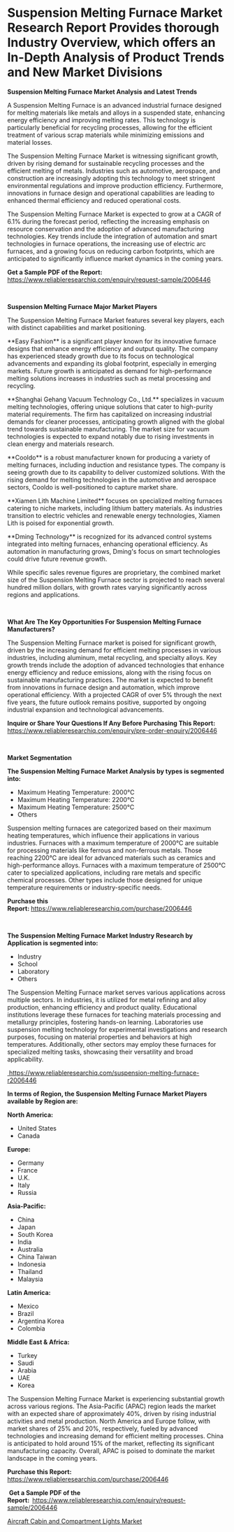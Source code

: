 <p><h1>Suspension Melting Furnace Market Research Report Provides thorough Industry Overview, which offers an In-Depth Analysis of Product Trends and New Market Divisions</h1></p><p><strong>Suspension Melting Furnace Market Analysis and Latest Trends</strong></p>
<p><p>A Suspension Melting Furnace is an advanced industrial furnace designed for melting materials like metals and alloys in a suspended state, enhancing energy efficiency and improving melting rates. This technology is particularly beneficial for recycling processes, allowing for the efficient treatment of various scrap materials while minimizing emissions and material losses. </p><p>The Suspension Melting Furnace Market is witnessing significant growth, driven by rising demand for sustainable recycling processes and the efficient melting of metals. Industries such as automotive, aerospace, and construction are increasingly adopting this technology to meet stringent environmental regulations and improve production efficiency. Furthermore, innovations in furnace design and operational capabilities are leading to enhanced thermal efficiency and reduced operational costs.</p><p>The Suspension Melting Furnace Market is expected to grow at a CAGR of 6.1% during the forecast period, reflecting the increasing emphasis on resource conservation and the adoption of advanced manufacturing technologies. Key trends include the integration of automation and smart technologies in furnace operations, the increasing use of electric arc furnaces, and a growing focus on reducing carbon footprints, which are anticipated to significantly influence market dynamics in the coming years.</p></p>
<p><strong>Get a Sample PDF of the Report:&nbsp;</strong> <a href="https://www.reliableresearchiq.com/enquiry/request-sample/2006446?utm_campaign=2730&utm_medium=2&utm_source=Github&utm_content=ia&utm_term=02032025&utm_id=suspension-melting-furnace">https://www.reliableresearchiq.com/enquiry/request-sample/2006446</a></p>
<p>&nbsp;</p>
<p><strong>Suspension Melting Furnace Major Market Players</strong></p>
<p><p>The Suspension Melting Furnace Market features several key players, each with distinct capabilities and market positioning. </p><p>**Easy Fashion** is a significant player known for its innovative furnace designs that enhance energy efficiency and output quality. The company has experienced steady growth due to its focus on technological advancements and expanding its global footprint, especially in emerging markets. Future growth is anticipated as demand for high-performance melting solutions increases in industries such as metal processing and recycling.</p><p>**Shanghai Gehang Vacuum Technology Co., Ltd.** specializes in vacuum melting technologies, offering unique solutions that cater to high-purity material requirements. The firm has capitalized on increasing industrial demands for cleaner processes, anticipating growth aligned with the global trend towards sustainable manufacturing. The market size for vacuum technologies is expected to expand notably due to rising investments in clean energy and materials research.</p><p>**Cooldo** is a robust manufacturer known for producing a variety of melting furnaces, including induction and resistance types. The company is seeing growth due to its capability to deliver customized solutions. With the rising demand for melting technologies in the automotive and aerospace sectors, Cooldo is well-positioned to capture market share.</p><p>**Xiamen Lith Machine Limited** focuses on specialized melting furnaces catering to niche markets, including lithium battery materials. As industries transition to electric vehicles and renewable energy technologies, Xiamen Lith is poised for exponential growth.</p><p>**Dming Technology** is recognized for its advanced control systems integrated into melting furnaces, enhancing operational efficiency. As automation in manufacturing grows, Dming's focus on smart technologies could drive future revenue growth.</p><p>While specific sales revenue figures are proprietary, the combined market size of the Suspension Melting Furnace sector is projected to reach several hundred million dollars, with growth rates varying significantly across regions and applications.</p></p>
<p>&nbsp;</p>
<p><strong>What Are The Key Opportunities For Suspension Melting Furnace Manufacturers?</strong></p>
<p><p>The Suspension Melting Furnace market is poised for significant growth, driven by the increasing demand for efficient melting processes in various industries, including aluminum, metal recycling, and specialty alloys. Key growth trends include the adoption of advanced technologies that enhance energy efficiency and reduce emissions, along with the rising focus on sustainable manufacturing practices. The market is expected to benefit from innovations in furnace design and automation, which improve operational efficiency. With a projected CAGR of over 5% through the next five years, the future outlook remains positive, supported by ongoing industrial expansion and technological advancements.</p></p>
<p><strong>Inquire or Share Your Questions If Any Before Purchasing This Report:</strong> <a href="https://www.reliableresearchiq.com/enquiry/pre-order-enquiry/2006446?utm_campaign=2730&utm_medium=2&utm_source=Github&utm_content=ia&utm_term=02032025&utm_id=suspension-melting-furnace">https://www.reliableresearchiq.com/enquiry/pre-order-enquiry/2006446</a></p>
<p>&nbsp;</p>
<p><strong>Market Segmentation</strong></p>
<p><strong>The Suspension Melting Furnace Market Analysis by types is segmented into:</strong></p>
<p><ul><li>Maximum Heating Temperature: 2000℃</li><li>Maximum Heating Temperature: 2200℃</li><li>Maximum Heating Temperature: 2500℃</li><li>Others</li></ul></p>
<p><p>Suspension melting furnaces are categorized based on their maximum heating temperatures, which influence their applications in various industries. Furnaces with a maximum temperature of 2000℃ are suitable for processing materials like ferrous and non-ferrous metals. Those reaching 2200℃ are ideal for advanced materials such as ceramics and high-performance alloys. Furnaces with a maximum temperature of 2500℃ cater to specialized applications, including rare metals and specific chemical processes. Other types include those designed for unique temperature requirements or industry-specific needs.</p></p>
<p><strong>Purchase this Report:&nbsp;</strong><a href="https://www.reliableresearchiq.com/purchase/2006446?utm_campaign=2730&utm_medium=2&utm_source=Github&utm_content=ia&utm_term=02032025&utm_id=suspension-melting-furnace">https://www.reliableresearchiq.com/purchase/2006446</a></p>
<p>&nbsp;</p>
<p><strong>The Suspension Melting Furnace Market Industry Research by Application is segmented into:</strong></p>
<p><ul><li>Industry</li><li>School</li><li>Laboratory</li><li>Others</li></ul></p>
<p><p>The Suspension Melting Furnace market serves various applications across multiple sectors. In industries, it is utilized for metal refining and alloy production, enhancing efficiency and product quality. Educational institutions leverage these furnaces for teaching materials processing and metallurgy principles, fostering hands-on learning. Laboratories use suspension melting technology for experimental investigations and research purposes, focusing on material properties and behaviors at high temperatures. Additionally, other sectors may employ these furnaces for specialized melting tasks, showcasing their versatility and broad applicability.</p></p>
<p><a href="https://www.reliableresearchiq.com/suspension-melting-furnace-r2006446?utm_campaign=2730&utm_medium=2&utm_source=Github&utm_content=ia&utm_term=02032025&utm_id=suspension-melting-furnace">&nbsp;https://www.reliableresearchiq.com/suspension-melting-furnace-r2006446</a></p>
<p><strong>In terms of Region, the Suspension Melting Furnace Market Players available by Region are:</strong></p>
<p>
    <p> <strong> North America: </strong>
        <ul>
            <li>United States</li>
            <li>Canada</li>
        </ul>
        </p> 
    <p> <strong> Europe: </strong>
        <ul>
            <li>Germany</li>
            <li>France</li>
            <li>U.K.</li>
            <li>Italy</li>
            <li>Russia</li>
        </ul>
        </p> 
    <p> <strong> Asia-Pacific: </strong>
        <ul>
            <li>China</li>
            <li>Japan</li>
            <li>South Korea</li>
            <li>India</li>
            <li>Australia</li>
            <li>China Taiwan</li>
            <li>Indonesia</li>
            <li>Thailand</li>
            <li>Malaysia</li>
        </ul>
        </p> 
    <p> <strong> Latin America: </strong>
        <ul>
            <li>Mexico</li>
            <li>Brazil</li>
            <li>Argentina Korea</li>
            <li>Colombia</li>
        </ul>
        </p> 
    <p> <strong> Middle East & Africa: </strong>
        <ul>
            <li>Turkey</li>
            <li>Saudi</li>
            <li>Arabia</li>
            <li>UAE</li>
            <li>Korea</li>
        </ul>
    </p>
    </p>
<p><p>The Suspension Melting Furnace Market is experiencing substantial growth across various regions. The Asia-Pacific (APAC) region leads the market with an expected share of approximately 40%, driven by rising industrial activities and metal production. North America and Europe follow, with market shares of 25% and 20%, respectively, fueled by advanced technologies and increasing demand for efficient melting processes. China is anticipated to hold around 15% of the market, reflecting its significant manufacturing capacity. Overall, APAC is poised to dominate the market landscape in the coming years.</p></p>
<p><strong>Purchase this Report: </strong><a href="https://www.reliableresearchiq.com/purchase/2006446?utm_campaign=2730&utm_medium=2&utm_source=Github&utm_content=ia&utm_term=02032025&utm_id=suspension-melting-furnace">https://www.reliableresearchiq.com/purchase/2006446</a></p>
<p>&nbsp;<strong>Get a Sample PDF of the Report:&nbsp;&nbsp;</strong><a href="https://www.reliableresearchiq.com/enquiry/request-sample/2006446?utm_campaign=2730&utm_medium=2&utm_source=Github&utm_content=ia&utm_term=02032025&utm_id=suspension-melting-furnace">https://www.reliableresearchiq.com/enquiry/request-sample/2006446</a></p>
<p><strong></strong></p>
<p><p><a href="https://github.com/chikenmhamdi/Market-Research-Report-List-1/blob/main/aircraft-cabin-and-compartment-lights-market.md?utm_campaign=2730&utm_medium=2&utm_source=Github&utm_content=ia&utm_term=02032025&utm_id=suspension-melting-furnace">Aircraft Cabin and Compartment Lights Market</a></p></p>